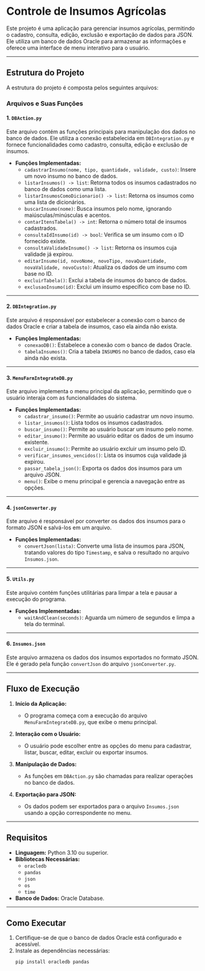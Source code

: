 # Controle de Insumos Agrícolas

Este projeto é uma aplicação para gerenciar insumos agrícolas, permitindo o cadastro, consulta, edição, exclusão e exportação de dados para JSON. Ele utiliza um banco de dados Oracle para armazenar as informações e oferece uma interface de menu interativo para o usuário.

---

## Estrutura do Projeto

A estrutura do projeto é composta pelos seguintes arquivos:

### Arquivos e Suas Funções

#### **1. `DBAction.py`**
Este arquivo contém as funções principais para manipulação dos dados no banco de dados. Ele utiliza a conexão estabelecida em `DBIntegration.py` e fornece funcionalidades como cadastro, consulta, edição e exclusão de insumos.

- **Funções Implementadas:**
  - `cadastrarInsumo(nome, tipo, quantidade, validade, custo)`: Insere um novo insumo no banco de dados.
  - `listarInsumos() -> list`: Retorna todos os insumos cadastrados no banco de dados como uma lista.
  - `listarInsumosComoDicionario() -> list`: Retorna os insumos como uma lista de dicionários.
  - `buscarInsumo(nome)`: Busca insumos pelo nome, ignorando maiúsculas/minúsculas e acentos.
  - `contarItensTabela() -> int`: Retorna o número total de insumos cadastrados.
  - `consultaIdInsumo(id) -> bool`: Verifica se um insumo com o ID fornecido existe.
  - `consultaValidadeInsumo() -> list`: Retorna os insumos cuja validade já expirou.
  - `editarInsumo(id, novoNome, novoTipo, novaQuantidade, novaValidade, novoCusto)`: Atualiza os dados de um insumo com base no ID.
  - `excluirTabela()`: Exclui a tabela de insumos do banco de dados.
  - `exclusaoInsumo(id)`: Exclui um insumo específico com base no ID.

---

#### **2. `DBIntegration.py`**
Este arquivo é responsável por estabelecer a conexão com o banco de dados Oracle e criar a tabela de insumos, caso ela ainda não exista.

- **Funções Implementadas:**
  - `conexaoDB()`: Estabelece a conexão com o banco de dados Oracle.
  - `tabelaInsumos()`: Cria a tabela `INSUMOS` no banco de dados, caso ela ainda não exista.

---

#### **3. `MenuFarmIntegrateDB.py`**
Este arquivo implementa o menu principal da aplicação, permitindo que o usuário interaja com as funcionalidades do sistema.

- **Funções Implementadas:**
  - `cadastrar_insumo()`: Permite ao usuário cadastrar um novo insumo.
  - `listar_insumos()`: Lista todos os insumos cadastrados.
  - `buscar_insumo()`: Permite ao usuário buscar um insumo pelo nome.
  - `editar_insumo()`: Permite ao usuário editar os dados de um insumo existente.
  - `excluir_insumo()`: Permite ao usuário excluir um insumo pelo ID.
  - `verificar_insumos_vencidos()`: Lista os insumos cuja validade já expirou.
  - `passar_tabela_json()`: Exporta os dados dos insumos para um arquivo JSON.
  - `menu()`: Exibe o menu principal e gerencia a navegação entre as opções.

---

#### **4. `jsonConverter.py`**
Este arquivo é responsável por converter os dados dos insumos para o formato JSON e salvá-los em um arquivo.

- **Funções Implementadas:**
  - `convertJson(lista)`: Converte uma lista de insumos para JSON, tratando valores do tipo `Timestamp`, e salva o resultado no arquivo `Insumos.json`.

---

#### **5. `Utils.py`**
Este arquivo contém funções utilitárias para limpar a tela e pausar a execução do programa.

- **Funções Implementadas:**
  - `waitAndClean(seconds)`: Aguarda um número de segundos e limpa a tela do terminal.

---

#### **6. `Insumos.json`**
Este arquivo armazena os dados dos insumos exportados no formato JSON. Ele é gerado pela função `convertJson` do arquivo `jsonConverter.py`.

---

## Fluxo de Execução

1. **Início da Aplicação:**
   - O programa começa com a execução do arquivo `MenuFarmIntegrateDB.py`, que exibe o menu principal.

2. **Interação com o Usuário:**
   - O usuário pode escolher entre as opções do menu para cadastrar, listar, buscar, editar, excluir ou exportar insumos.

3. **Manipulação de Dados:**
   - As funções em `DBAction.py` são chamadas para realizar operações no banco de dados.

4. **Exportação para JSON:**
   - Os dados podem ser exportados para o arquivo `Insumos.json` usando a opção correspondente no menu.

---

## Requisitos

- **Linguagem:** Python 3.10 ou superior.
- **Bibliotecas Necessárias:**
  - `oracledb`
  - `pandas`
  - `json`
  - `os`
  - `time`
- **Banco de Dados:** Oracle Database.

---

## Como Executar

1. Certifique-se de que o banco de dados Oracle está configurado e acessível.
2. Instale as dependências necessárias:
   ```bash
   pip install oracledb pandas